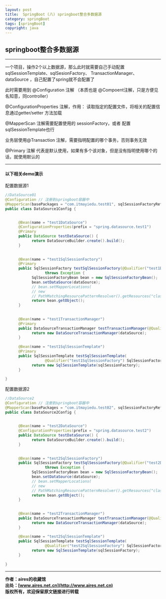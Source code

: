 ```yaml
---
layout: post
title:  SpringBoot (八) springboot整合多数据源
category: springBoot 
tags: [springBoot]
copyright: java
---
```


## springboot整合多数据源

---

一个项目，操作2个以上数据源，那么此时就需要自己手动配置 sqlSessionTemplate、sqlSesionFactory、 TransactionManager、 dataSource ，自己配置了spring就不会配置了

此时需要用到 @Configuration 注解 （本质也是 @Compoent注解，只是方便见名知意，同controller）

@ConfigurationProperties 注解，作用： 读取指定的配置文件，将相关的配置信息通过getter/setter 方法加载

@MapperScan 注解需要配置使用的 sessionFactory，或者 配置 sqlSessionTemplate也行

业务层使用@Transaction 注解，需要指明配置的哪个事务，否则事务无效

@Primary 注解 代表是默认使用，如果有多个该对象，但是没有指明使用哪个的话，就使用默认的

---
#### 以下相关demo演示

配置数据源1
```java
//DataSource01
@Configuration // 注册到springboot容器中
@MapperScan(basePackages = "com.itmayiedu.test01", sqlSessionFactoryRef = "test1SqlSessionFactory")
public class DataSource1Config {
 

      @Bean(name = "test1DataSource")
      @ConfigurationProperties(prefix = "spring.datasource.test1")
      @Primary
      public DataSource testDataSource() {
            return DataSourceBuilder.create().build();
      }
 
   
      @Bean(name = "test1SqlSessionFactory")
      @Primary
      public SqlSessionFactory testSqlSessionFactory(@Qualifier("test1DataSource") DataSource dataSource)
                  throws Exception {
            SqlSessionFactoryBean bean = new SqlSessionFactoryBean();
            bean.setDataSource(dataSource);
            // bean.setMapperLocations(
            // new
            // PathMatchingResourcePatternResolver().getResources("classpath:mybatis/mapper/test1/*.xml"));
            return bean.getObject();
      }
 
     
      @Bean(name = "test1TransactionManager")
      @Primary
      public DataSourceTransactionManager testTransactionManager(@Qualifier("test1DataSource") DataSource dataSource) {
            return new DataSourceTransactionManager(dataSource);
      }
 
      @Bean(name = "test1SqlSessionTemplate")
      @Primary
      public SqlSessionTemplate testSqlSessionTemplate(
                  @Qualifier("test1SqlSessionFactory") SqlSessionFactory sqlSessionFactory) throws Exception {
            return new SqlSessionTemplate(sqlSessionFactory);
      }
 
}
```
配置数据源2
```java
//DataSource2
@Configuration // 注册到springboot容器中
@MapperScan(basePackages = "com.itmayiedu.test02", sqlSessionFactoryRef = "test2SqlSessionFactory")
public class DataSource2Config {
 
     
      @Bean(name = "test2DataSource")
      @ConfigurationProperties(prefix = "spring.datasource.test2")
      public DataSource testDataSource() {
            return DataSourceBuilder.create().build();
      }
 
    
      @Bean(name = "test2SqlSessionFactory")
      public SqlSessionFactory testSqlSessionFactory(@Qualifier("test2DataSource") DataSource dataSource)
                  throws Exception {
            SqlSessionFactoryBean bean = new SqlSessionFactoryBean();
            bean.setDataSource(dataSource);
            // bean.setMapperLocations(
            // new
            // PathMatchingResourcePatternResolver().getResources("classpath:mybatis/mapper/test2/*.xml"));
            return bean.getObject();
      }
 
    
      @Bean(name = "test2TransactionManager")
      public DataSourceTransactionManager testTransactionManager(@Qualifier("test2DataSource") DataSource dataSource) {
            return new DataSourceTransactionManager(dataSource);
      }
 
      @Bean(name = "test2SqlSessionTemplate")
      public SqlSessionTemplate testSqlSessionTemplate(
                  @Qualifier("test2SqlSessionFactory") SqlSessionFactory sqlSessionFactory) throws Exception {
            return new SqlSessionTemplate(sqlSessionFactory);
      }
 
}
```

---
**作者：aires的收藏馆**  
**出处：[www.aires.net.cn](http://www.aires.net.cn)**   
**版权所有，欢迎保留原文链接进行转载** 

